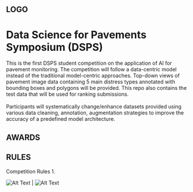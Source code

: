 ## LOGO
# Data Science for Pavements Symposium (DSPS)

This is the first DSPS student competition on the application of AI for pavement monitoring. The competition will follow a data-centric model instead of the traditional model-centric approaches. Top-down views of pavement image data containing 5 main distress types annotated with bounding boxes and polygons will be provided. This repo also contains the test data that will be used for ranking submissions. 
<br />
<br />
Participants will systematically change/enhance datasets provided using various data cleaning, annotation, augmentation strategies to improve the accuracy of a predefined model architecture.

## AWARDS

## RULES
Competition Rules
1. 

![Alt Text](https://github.com/UM-Titan/DSPS/blob/main/dsps.gif) |  ![Alt Text](https://github.com/UM-Titan/DSPS/blob/main/dsps.gif)


